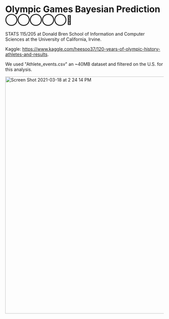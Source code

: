 #  Olympic Games Bayesian Prediction ◯‍◯‍◯‍◯‍◯🏅

STATS 115/205 at Donald Bren School of Information and Computer Sciences at the University of California, Irvine. 

Kaggle: https://www.kaggle.com/heesoo37/120-years-of-olympic-history-athletes-and-results.

We used "Athlete_events.csv" an ~40MB dataset and filtered on the U.S. for this analysis.

<img width="754" alt="Screen Shot 2021-03-18 at 2 24 14 PM" src="https://user-images.githubusercontent.com/19508013/111699665-ae8ac780-87f5-11eb-8cc1-4c83fdc18fc0.png">



